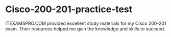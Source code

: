 # Cisco-200-201-practice-test
ITEXAMSPRO.COM provided excellent study materials for my Cisco 200-201 exam. Their resources helped me gain the knowledge and skills to succeed.
